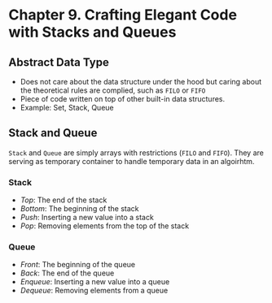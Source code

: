 # Chapter 9. Crafting Elegant Code with Stacks and Queues


## Abstract Data Type

- Does not care about the data structure under the hood but caring about the theoretical rules are complied, such as `FILO` or `FIFO`
- Piece of code written on top of other built-in data structures.
- Example: Set, Stack, Queue

## Stack and Queue

`Stack` and `Queue` are simply arrays with restrictions (`FILO` and `FIFO`). They are serving as temporary container to handle temporary data in an algoirhtm.

### Stack

- *Top*: The end of the stack
- *Bottom*: The beginning of the stack
- *Push*: Inserting a new value into a stack
- *Pop*: Removing elements from the top of the stack

### Queue

- *Front*: The beginning of the queue
- *Back*: The end of the queue
- *Enqueue*: Inserting a new value into a queue
- *Dequeue*: Removing elements from a queue